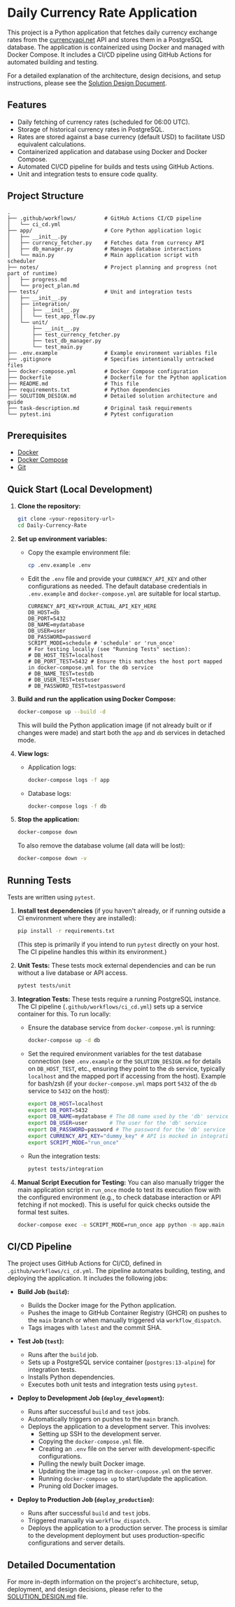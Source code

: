 # Daily Currency Rate Application

This project is a Python application that fetches daily currency exchange rates from the [currencyapi.net](https://currencyapi.net) API and stores them in a PostgreSQL database. The application is containerized using Docker and managed with Docker Compose. It includes a CI/CD pipeline using GitHub Actions for automated building and testing.

For a detailed explanation of the architecture, design decisions, and setup instructions, please see the [Solution Design Document](SOLUTION_DESIGN.md).

## Features

*   Daily fetching of currency rates (scheduled for 06:00 UTC).
*   Storage of historical currency rates in PostgreSQL.
*   Rates are stored against a base currency (default USD) to facilitate USD equivalent calculations.
*   Containerized application and database using Docker and Docker Compose.
*   Automated CI/CD pipeline for builds and tests using GitHub Actions.
*   Unit and integration tests to ensure code quality.

## Project Structure

```
.
├── .github/workflows/         # GitHub Actions CI/CD pipeline
│   └── ci_cd.yml
├── app/                       # Core Python application logic
│   ├── __init__.py
│   ├── currency_fetcher.py    # Fetches data from currency API
│   ├── db_manager.py          # Manages database interactions
│   └── main.py                # Main application script with scheduler
├── notes/                     # Project planning and progress (not part of runtime)
│   ├── progress.md
│   └── project_plan.md
├── tests/                     # Unit and integration tests
│   ├── __init__.py
│   ├── integration/
│   │   ├── __init__.py
│   │   └── test_app_flow.py
│   └── unit/
│       ├── __init__.py
│       ├── test_currency_fetcher.py
│       ├── test_db_manager.py
│       └── test_main.py
├── .env.example               # Example environment variables file
├── .gitignore                 # Specifies intentionally untracked files
├── docker-compose.yml         # Docker Compose configuration
├── Dockerfile                 # Dockerfile for the Python application
├── README.md                  # This file
├── requirements.txt           # Python dependencies
├── SOLUTION_DESIGN.md         # Detailed solution architecture and guide
├── task-description.md        # Original task requirements
└── pytest.ini                 # Pytest configuration
```

## Prerequisites

*   [Docker](https://docs.docker.com/get-docker/)
*   [Docker Compose](https://docs.docker.com/compose/install/)
*   [Git](https://git-scm.com/book/en/v2/Getting-Started-Installing-Git)

## Quick Start (Local Development)

1.  **Clone the repository:**
    ```bash
    git clone <your-repository-url>
    cd Daily-Currency-Rate
    ```

2.  **Set up environment variables:**
    *   Copy the example environment file:
        ```bash
        cp .env.example .env
        ```
    *   Edit the `.env` file and provide your `CURRENCY_API_KEY` and other configurations as needed. The default database credentials in `.env.example` and `docker-compose.yml` are suitable for local startup.
        ```dotenv
        CURRENCY_API_KEY=YOUR_ACTUAL_API_KEY_HERE
        DB_HOST=db
        DB_PORT=5432
        DB_NAME=mydatabase
        DB_USER=user
        DB_PASSWORD=password
        SCRIPT_MODE=schedule # 'schedule' or 'run_once'
        # For testing locally (see "Running Tests" section):
        # DB_HOST_TEST=localhost
        # DB_PORT_TEST=5432 # Ensure this matches the host port mapped in docker-compose.yml for the db service
        # DB_NAME_TEST=testdb
        # DB_USER_TEST=testuser
        # DB_PASSWORD_TEST=testpassword
        ```

3.  **Build and run the application using Docker Compose:**
    ```bash
    docker-compose up --build -d
    ```
    This will build the Python application image (if not already built or if changes were made) and start both the `app` and `db` services in detached mode.

4.  **View logs:**
    *   Application logs:
        ```bash
        docker-compose logs -f app
        ```
    *   Database logs:
        ```bash
        docker-compose logs -f db
        ```

5.  **Stop the application:**
    ```bash
    docker-compose down
    ```
    To also remove the database volume (all data will be lost):
    ```bash
    docker-compose down -v
    ```

## Running Tests

Tests are written using `pytest`.

1.  **Install test dependencies** (if you haven't already, or if running outside a CI environment where they are installed):
    ```bash
    pip install -r requirements.txt 
    ```
    (This step is primarily if you intend to run `pytest` directly on your host. The CI pipeline handles this within its environment.)

2.  **Unit Tests:**
    These tests mock external dependencies and can be run without a live database or API access.
    ```bash
    pytest tests/unit
    ```

3.  **Integration Tests:**
    These tests require a running PostgreSQL instance. The CI pipeline (`.github/workflows/ci_cd.yml`) sets up a service container for this.
    To run locally:
    *   Ensure the database service from `docker-compose.yml` is running:
        ```bash
        docker-compose up -d db
        ```
    *   Set the required environment variables for the test database connection (see `.env.example` or the `SOLUTION_DESIGN.md` for details on `DB_HOST_TEST`, etc., ensuring they point to the `db` service, typically `localhost` and the mapped port if accessing from the host).
        Example for bash/zsh (if your `docker-compose.yml` maps port `5432` of the `db` service to `5432` on the host):
        ```bash
        export DB_HOST=localhost 
        export DB_PORT=5432      
        export DB_NAME=mydatabase # The DB name used by the 'db' service
        export DB_USER=user       # The user for the 'db' service
        export DB_PASSWORD=password # The password for the 'db' service
        export CURRENCY_API_KEY="dummy_key" # API is mocked in integration tests
        export SCRIPT_MODE="run_once"
        ```
    *   Run the integration tests:
        ```bash
        pytest tests/integration
        ```

4.  **Manual Script Execution for Testing:**
    You can also manually trigger the main application script in `run_once` mode to test its execution flow with the configured environment (e.g., to check database interaction or API fetching if not mocked). This is useful for quick checks outside the formal test suites.
    ```bash
    docker-compose exec -e SCRIPT_MODE=run_once app python -m app.main
    ```

## CI/CD Pipeline

The project uses GitHub Actions for CI/CD, defined in `.github/workflows/ci_cd.yml`. The pipeline automates building, testing, and deploying the application. It includes the following jobs:

*   **Build Job (`build`):**
    *   Builds the Docker image for the Python application.
    *   Pushes the image to GitHub Container Registry (GHCR) on pushes to the `main` branch or when manually triggered via `workflow_dispatch`.
    *   Tags images with `latest` and the commit SHA.

*   **Test Job (`test`):**
    *   Runs after the `build` job.
    *   Sets up a PostgreSQL service container (`postgres:13-alpine`) for integration tests.
    *   Installs Python dependencies.
    *   Executes both unit tests and integration tests using `pytest`.

*   **Deploy to Development Job (`deploy_development`):**
    *   Runs after successful `build` and `test` jobs.
    *   Automatically triggers on pushes to the `main` branch.
    *   Deploys the application to a development server. This involves:
        *   Setting up SSH to the development server.
        *   Copying the `docker-compose.yml` file.
        *   Creating an `.env` file on the server with development-specific configurations.
        *   Pulling the newly built Docker image.
        *   Updating the image tag in `docker-compose.yml` on the server.
        *   Running `docker-compose up` to start/update the application.
        *   Pruning old Docker images.

*   **Deploy to Production Job (`deploy_production`):**
    *   Runs after successful `build` and `test` jobs.
    *   Triggered manually via `workflow_dispatch`.
    *   Deploys the application to a production server. The process is similar to the development deployment but uses production-specific configurations and server details.

## Detailed Documentation

For more in-depth information on the project's architecture, setup, deployment, and design decisions, please refer to the [SOLUTION_DESIGN.md](SOLUTION_DESIGN.md) file.
